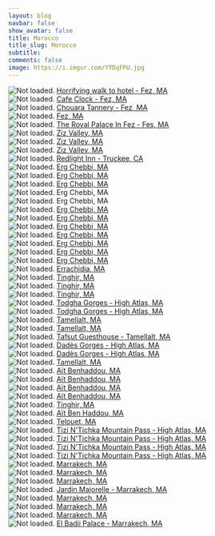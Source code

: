 ```yaml
---
layout: blog
navbar: false
show_avatar: false
title: Morocco
title_slug: Morocco
subtitle: 
comments: false
image: https://i.imgur.com/YTDqFPU.jpg
---
```


<div class="img-container">
  <img src="https://i.imgur.com/I4CPU2A.jpg" alt="Not loaded." class="center-block">
  <a href="https://www.google.com/maps/search/?api=1&query=34.0617361,-5.0070194" target="_blank">
    <span class="img-caption-corner" style="display: inline;">Horrifying walk to hotel - Fez, MA</span>
  </a>  
</div> 


<div class="img-container">
  <img src="https://i.imgur.com/45ZqQB6.jpg" alt="Not loaded." class="center-block">
  <a href="https://www.google.com/maps/search/?api=1&query=34.0623083,-4.9831611" target="_blank">
    <span class="img-caption-corner" style="display: inline;">Cafe Clock - Fez, MA</span>
  </a>  
</div> 


<div class="img-container">
  <img src="https://i.imgur.com/od9sP0b.jpg" alt="Not loaded." class="center-block">
  <a href="https://www.google.com/maps/search/?api=1&query=34.0660528,-4.9711083" target="_blank">
    <span class="img-caption-corner" style="display: inline;">Chouara Tannery - Fez, MA</span>
  </a>  
</div> 


<div class="img-container">
  <img src="https://i.imgur.com/bGkNUZ9.jpg" alt="Not loaded." class="center-block">
  <a href="https://www.google.com/maps/search/?api=1&query=34.0621694,-4.9848056" target="_blank">
    <span class="img-caption-corner" style="display: inline;">Fez, MA</span>
  </a>  
</div> 


<div class="img-container">
  <img src="https://i.imgur.com/VAgyq3r.jpg" alt="Not loaded." class="center-block">
  <a href="https://www.google.com/maps/search/?api=1&query=34.0529778,-4.9938028" target="_blank">
    <span class="img-caption-corner" style="display: inline;">The Royal Palace In Fez - Fes, MA</span>
  </a>  
</div> 


<div class="img-container">
  <img src="https://i.imgur.com/bRPBkeH.jpg" alt="Not loaded." class="center-block">
  <a href="https://www.google.com/maps/search/?api=1&query=31.6530433,-4.2122376" target="_blank">
    <span class="img-caption-corner" style="display: inline;">Ziz Valley, MA</span>
  </a>  
</div> 


<div class="img-container">
  <img src="https://i.imgur.com/iYRH2am.jpg" alt="Not loaded." class="center-block">
  <a href="https://www.google.com/maps/search/?api=1&query=31.6530433,-4.2122376" target="_blank">
    <span class="img-caption-corner" style="display: inline;">Ziz Valley, MA</span>
  </a>  
</div> 


<div class="img-container">
  <img src="https://i.imgur.com/MONTKQS.jpg" alt="Not loaded." class="center-block">
  <a href="https://www.google.com/maps/search/?api=1&query=31.6530433,-4.2122376" target="_blank">
    <span class="img-caption-corner" style="display: inline;">Ziz Valley, MA</span>
  </a>  
</div> 


<div class="img-container">
  <img src="https://i.imgur.com/w4uNMjG.jpg" alt="Not loaded." class="center-block">
  <a href="https://www.google.com/maps/search/?api=1&query=31.1458509,-3.9765540" target="_blank">
    <span class="img-caption-corner" style="display: inline;">Redlight Inn - Truckee, CA</span>
  </a>  
</div> 


<div class="img-container">
  <img src="https://i.imgur.com/QjDNJnG.jpg" alt="Not loaded." class="center-block">
  <a href="https://www.google.com/maps/search/?api=1&query=31.1458509,-3.9765540" target="_blank">
    <span class="img-caption-corner" style="display: inline;">Erg Chebbi, MA</span>
  </a>  
</div> 


<div class="img-container">
  <img src="https://i.imgur.com/U2glBNU.jpg" alt="Not loaded." class="center-block">
  <a href="https://www.google.com/maps/search/?api=1&query=31.1458509,-3.9765540" target="_blank">
    <span class="img-caption-corner" style="display: inline;">Erg Chebbi, MA</span>
  </a>  
</div> 


<div class="img-container">
  <img src="https://i.imgur.com/bK4VHRY.jpg" alt="Not loaded." class="center-block">
  <a href="https://www.google.com/maps/search/?api=1&query=31.1458509,-3.9765540" target="_blank">
    <span class="img-caption-corner" style="display: inline;">Erg Chebbi, MA</span>
  </a>  
</div> 


<div class="img-container">
  <img src="https://i.imgur.com/ZDfRLfw.jpg" alt="Not loaded." class="center-block">
  <a  target="_blank">
    <span class="img-caption-corner" style="display: inline;">Erg Chebbi, MA</span>
  </a>  
</div> 


<div class="img-container">
  <img src="https://i.imgur.com/DVZVeLw.jpg" alt="Not loaded." class="center-block">
  <a  target="_blank">
    <span class="img-caption-corner" style="display: inline;">Erg Chebbi, MA</span>
  </a>  
</div> 


<div class="img-container">
  <img src="https://i.imgur.com/egC7MfT.jpg" alt="Not loaded." class="center-block">
  <a href="https://www.google.com/maps/search/?api=1&query=31.1883778,-4.0218083" target="_blank">
    <span class="img-caption-corner" style="display: inline;">Erg Chebbi, MA</span>
  </a>  
</div> 


<div class="img-container">
  <img src="https://i.imgur.com/BflhtNZ.jpg" alt="Not loaded." class="center-block">
  <a href="https://www.google.com/maps/search/?api=1&query=31.1874361,-4.0195778" target="_blank">
    <span class="img-caption-corner" style="display: inline;">Erg Chebbi, MA</span>
  </a>  
</div> 


<div class="img-container">
  <img src="https://i.imgur.com/VER3Nom.jpg" alt="Not loaded." class="center-block">
  <a href="https://www.google.com/maps/search/?api=1&query=31.1858000,-4.0156444" target="_blank">
    <span class="img-caption-corner" style="display: inline;">Erg Chebbi, MA</span>
  </a>  
</div> 


<div class="img-container">
  <img src="https://i.imgur.com/ocR4ZxG.jpg" alt="Not loaded." class="center-block">
  <a href="https://www.google.com/maps/search/?api=1&query=31.1857056,-4.0156028" target="_blank">
    <span class="img-caption-corner" style="display: inline;">Erg Chebbi, MA</span>
  </a>  
</div> 


<div class="img-container">
  <img src="https://i.imgur.com/YTDqFPU.jpg" alt="Not loaded." class="center-block">
  <a href="https://www.google.com/maps/search/?api=1&query=31.1857000,-4.0155750" target="_blank">
    <span class="img-caption-corner" style="display: inline;">Erg Chebbi, MA</span>
  </a>  
</div> 


<div class="img-container">
  <img src="https://i.imgur.com/tniabuo.jpg" alt="Not loaded." class="center-block">
  <a href="https://www.google.com/maps/search/?api=1&query=31.1897420,-4.0232747" target="_blank">
    <span class="img-caption-corner" style="display: inline;">Erg Chebbi, MA</span>
  </a>  
</div> 


<div class="img-container">
  <img src="https://i.imgur.com/NbplJRd.jpg" alt="Not loaded." class="center-block">
  <a href="https://www.google.com/maps/search/?api=1&query=31.1898333,-4.0241194" target="_blank">
    <span class="img-caption-corner" style="display: inline;">Erg Chebbi, MA</span>
  </a>  
</div> 


<div class="img-container">
  <img src="https://i.imgur.com/NXlwdRD.jpg" alt="Not loaded." class="center-block">
  <a href="https://www.google.com/maps/search/?api=1&query=31.2489199,-4.6068821" target="_blank">
    <span class="img-caption-corner" style="display: inline;">Errachidia, MA</span>
  </a>  
</div> 


<div class="img-container">
  <img src="https://i.imgur.com/rdVLMqC.jpg" alt="Not loaded." class="center-block">
  <a href="https://www.google.com/maps/search/?api=1&query=31.5255927,-5.5338151" target="_blank">
    <span class="img-caption-corner" style="display: inline;">Tinghir, MA</span>
  </a>  
</div> 


<div class="img-container">
  <img src="https://i.imgur.com/2x56VDY.jpg" alt="Not loaded." class="center-block">
  <a href="https://www.google.com/maps/search/?api=1&query=31.5308214,-5.5484927" target="_blank">
    <span class="img-caption-corner" style="display: inline;">Tinghir, MA</span>
  </a>  
</div> 


<div class="img-container">
  <img src="https://i.imgur.com/fnupRsu.jpg" alt="Not loaded." class="center-block">
  <a href="https://www.google.com/maps/search/?api=1&query=31.5418757,-5.5663165" target="_blank">
    <span class="img-caption-corner" style="display: inline;">Tinghir, MA</span>
  </a>  
</div> 


<div class="img-container">
  <img src="https://i.imgur.com/pDXEY57.jpg" alt="Not loaded." class="center-block">
  <a href="https://www.google.com/maps/search/?api=1&query=31.5892684,-5.5962708" target="_blank">
    <span class="img-caption-corner" style="display: inline;">Todgha Gorges - High Atlas, MA</span>
  </a>  
</div> 


<div class="img-container">
  <img src="https://i.imgur.com/u6ZJ1bP.jpg" alt="Not loaded." class="center-block">
  <a href="https://www.google.com/maps/search/?api=1&query=31.5892684,-5.5962708" target="_blank">
    <span class="img-caption-corner" style="display: inline;">Todgha Gorges - High Atlas, MA</span>
  </a>  
</div> 


<div class="img-container">
  <img src="https://i.imgur.com/w0XYdUt.jpg" alt="Not loaded." class="center-block">
  <a href="https://www.google.com/maps/search/?api=1&query=31.3742793,-5.9893633" target="_blank">
    <span class="img-caption-corner" style="display: inline;">Tamellalt, MA</span>
  </a>  
</div> 


<div class="img-container">
  <img src="https://i.imgur.com/aXygHAh.jpg" alt="Not loaded." class="center-block">
  <a href="https://www.google.com/maps/search/?api=1&query=31.4449112,-5.9821131" target="_blank">
    <span class="img-caption-corner" style="display: inline;">Tamellalt, MA</span>
  </a>  
</div> 


<div class="img-container">
  <img src="https://i.imgur.com/mL2H0yG.jpg" alt="Not loaded." class="center-block">
  <a href="https://www.google.com/maps/search/?api=1&query=31.4449389,-5.9819944" target="_blank">
    <span class="img-caption-corner" style="display: inline;">Tafsut Guesthouse - Tamellalt, MA</span>
  </a>  
</div> 


<div class="img-container">
  <img src="https://i.imgur.com/5ecD8tP.jpg" alt="Not loaded." class="center-block">
  <a href="https://www.google.com/maps/search/?api=1&query=31.4534743,-6.2364364" target="_blank">
    <span class="img-caption-corner" style="display: inline;">Dadès Gorges - High Atlas, MA</span>
  </a>  
</div> 


<div class="img-container">
  <img src="https://i.imgur.com/N8eB0kN.jpg" alt="Not loaded." class="center-block">
  <a href="https://www.google.com/maps/search/?api=1&query=31.4534743,-6.2364364" target="_blank">
    <span class="img-caption-corner" style="display: inline;">Dadès Gorges - High Atlas, MA</span>
  </a>  
</div> 


<div class="img-container">
  <img src="https://i.imgur.com/lL94nX2.jpg" alt="Not loaded." class="center-block">
  <a href="https://www.google.com/maps/search/?api=1&query=31.4534743,-6.2364364" target="_blank">
    <span class="img-caption-corner" style="display: inline;">Tamellalt, MA</span>
  </a>  
</div> 


<div class="img-container">
  <img src="https://i.imgur.com/BkUUbJN.jpg" alt="Not loaded." class="center-block">
  <a href="https://www.google.com/maps/search/?api=1&query=31.0476667,-7.1298639" target="_blank">
    <span class="img-caption-corner" style="display: inline;">Aït Benhaddou, MA</span>
  </a>  
</div> 


<div class="img-container">
  <img src="https://i.imgur.com/7VogIAq.jpg" alt="Not loaded." class="center-block">
  <a href="https://www.google.com/maps/search/?api=1&query=31.0473528,-7.1298556" target="_blank">
    <span class="img-caption-corner" style="display: inline;">Aït Benhaddou, MA</span>
  </a>  
</div> 


<div class="img-container">
  <img src="https://i.imgur.com/iAsSsHy.jpg" alt="Not loaded." class="center-block">
  <a href="https://www.google.com/maps/search/?api=1&query=31.0470111,-7.1273389" target="_blank">
    <span class="img-caption-corner" style="display: inline;">Aït Benhaddou, MA</span>
  </a>  
</div> 


<div class="img-container">
  <img src="https://i.imgur.com/brfAMzs.jpg" alt="Not loaded." class="center-block">
  <a href="https://www.google.com/maps/search/?api=1&query=31.0469722,-7.1273778" target="_blank">
    <span class="img-caption-corner" style="display: inline;">Aït Benhaddou, MA</span>
  </a>  
</div> 


<div class="img-container">
  <img src="https://i.imgur.com/x8dxhqg.jpg" alt="Not loaded." class="center-block">
  <a href="https://www.google.com/maps/search/?api=1&query=31.1956175,-7.1304886" target="_blank">
    <span class="img-caption-corner" style="display: inline;">Tinghir, MA</span>
  </a>  
</div> 


<div class="img-container">
  <img src="https://i.imgur.com/hSk18Xs.jpg" alt="Not loaded." class="center-block">
  <a href="https://www.google.com/maps/search/?api=1&query=31.0454639,-7.1290472" target="_blank">
    <span class="img-caption-corner" style="display: inline;">Aït Ben Haddou, MA</span>
  </a>  
</div> 


<div class="img-container">
  <img src="https://i.imgur.com/wi1p87J.jpg" alt="Not loaded." class="center-block">
  <a href="https://www.google.com/maps/search/?api=1&query=31.2888844,-7.2420932" target="_blank">
    <span class="img-caption-corner" style="display: inline;">Telouet, MA</span>
  </a>  
</div> 


<div class="img-container">
  <img src="https://i.imgur.com/QmptrQ6.jpg" alt="Not loaded." class="center-block">
  <a href="https://www.google.com/maps/search/?api=1&query=31.3283413,-7.3822687" target="_blank">
    <span class="img-caption-corner" style="display: inline;">Tizi N&#x27;Tichka Mountain Pass - High Atlas, MA</span>
  </a>  
</div> 


<div class="img-container">
  <img src="https://i.imgur.com/crXKo7d.jpg" alt="Not loaded." class="center-block">
  <a href="https://www.google.com/maps/search/?api=1&query=31.4298038,-7.4187004" target="_blank">
    <span class="img-caption-corner" style="display: inline;">Tizi N&#x27;Tichka Mountain Pass - High Atlas, MA</span>
  </a>  
</div> 


<div class="img-container">
  <img src="https://i.imgur.com/aBCa5Hx.jpg" alt="Not loaded." class="center-block">
  <a href="https://www.google.com/maps/search/?api=1&query=31.4322573,-7.4293729" target="_blank">
    <span class="img-caption-corner" style="display: inline;">Tizi N&#x27;Tichka Mountain Pass - High Atlas, MA</span>
  </a>  
</div> 


<div class="img-container">
  <img src="https://i.imgur.com/lWkIuDB.jpg" alt="Not loaded." class="center-block">
  <a href="https://www.google.com/maps/search/?api=1&query=31.4211654,-7.4535410" target="_blank">
    <span class="img-caption-corner" style="display: inline;">Tizi N&#x27;Tichka Mountain Pass - High Atlas, MA</span>
  </a>  
</div> 


<div class="img-container">
  <img src="https://i.imgur.com/le5cDnY.jpg" alt="Not loaded." class="center-block">
  <a href="https://www.google.com/maps/search/?api=1&query=31.6255389,-7.9890639" target="_blank">
    <span class="img-caption-corner" style="display: inline;">Marrakech, MA</span>
  </a>  
</div> 


<div class="img-container">
  <img src="https://i.imgur.com/kReZjIT.jpg" alt="Not loaded." class="center-block">
  <a href="https://www.google.com/maps/search/?api=1&query=31.6289056,-7.9804528" target="_blank">
    <span class="img-caption-corner" style="display: inline;">Marrakech, MA</span>
  </a>  
</div> 


<div class="img-container">
  <img src="https://i.imgur.com/XYKAIXv.jpg" alt="Not loaded." class="center-block">
  <a href="https://www.google.com/maps/search/?api=1&query=31.6235169,-7.9941238" target="_blank">
    <span class="img-caption-corner" style="display: inline;">Marrakech, MA</span>
  </a>  
</div> 


<div class="img-container">
  <img src="https://i.imgur.com/9r0Pxsz.jpg" alt="Not loaded." class="center-block">
  <a href="https://www.google.com/maps/search/?api=1&query=31.6416649,-8.0046115" target="_blank">
    <span class="img-caption-corner" style="display: inline;">Jardin Majorelle - Marrakech, MA</span>
  </a>  
</div> 


<div class="img-container">
  <img src="https://i.imgur.com/nsvw3UT.jpg" alt="Not loaded." class="center-block">
  <a href="https://www.google.com/maps/search/?api=1&query=31.6300166,-7.9892718" target="_blank">
    <span class="img-caption-corner" style="display: inline;">Marrakech, MA</span>
  </a>  
</div> 


<div class="img-container">
  <img src="https://i.imgur.com/1YPYxu2.jpg" alt="Not loaded." class="center-block">
  <a href="https://www.google.com/maps/search/?api=1&query=31.6259833,-7.9892194" target="_blank">
    <span class="img-caption-corner" style="display: inline;">Marrakech, MA</span>
  </a>  
</div> 


<div class="img-container">
  <img src="https://i.imgur.com/X6TSy1U.jpg" alt="Not loaded." class="center-block">
  <a href="https://www.google.com/maps/search/?api=1&query=31.6282833,-7.9804639" target="_blank">
    <span class="img-caption-corner" style="display: inline;">Marrakech, MA</span>
  </a>  
</div> 


<div class="img-container">
  <img src="https://i.imgur.com/xd1tJWx.jpg" alt="Not loaded." class="center-block">
  <a href="https://www.google.com/maps/search/?api=1&query=31.6181194,-7.9851778" target="_blank">
    <span class="img-caption-corner" style="display: inline;">El Badii Palace - Marrakech, MA</span>
  </a>  
</div> 

